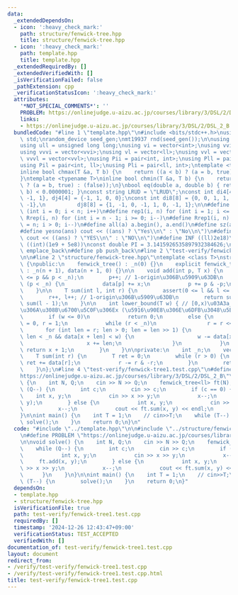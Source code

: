 ```yaml
---
data:
  _extendedDependsOn:
  - icon: ':heavy_check_mark:'
    path: structure/fenwick-tree.hpp
    title: structure/fenwick-tree.hpp
  - icon: ':heavy_check_mark:'
    path: template.hpp
    title: template.hpp
  _extendedRequiredBy: []
  _extendedVerifiedWith: []
  _isVerificationFailed: false
  _pathExtension: cpp
  _verificationStatusIcon: ':heavy_check_mark:'
  attributes:
    '*NOT_SPECIAL_COMMENTS*': ''
    PROBLEM: https://onlinejudge.u-aizu.ac.jp/courses/library/3/DSL/2/DSL_2_B
    links:
    - https://onlinejudge.u-aizu.ac.jp/courses/library/3/DSL/2/DSL_2_B
  bundledCode: "#line 1 \"template.hpp\"\n#include <bits/stdc++.h>\nusing namespace\
    \ std;\nrandom_device seed_gen;\nmt19937 rnd(seed_gen());\n\nusing ll = long long;\n\
    using ull = unsigned long long;\nusing vi = vector<int>;\nusing vvi = vector<vi>;\n\
    using vvvi = vector<vvi>;\nusing vl = vector<ll>;\nusing vvl = vector<vl>;\nusing\
    \ vvvl = vector<vvl>;\nusing Pii = pair<int, int>;\nusing Pll = pair<ll, ll>;\n\
    using Pil = pair<int, ll>;\nusing Pli = pair<ll, int>;\ntemplate <typename T>\n\
    inline bool chmax(T &a, T b) {\n    return ((a < b) ? (a = b, true) : (false));\n\
    }\ntemplate <typename T>\ninline bool chmin(T &a, T b) {\n    return ((a > b)\
    \ ? (a = b, true) : (false));\n}\nbool eq(double a, double b) { return abs(a -\
    \ b) < 0.0000001; }\nconst string LRUD = \"LRUD\";\nconst int di4[4] = {0, 0,\
    \ -1, 1}, dj4[4] = {-1, 1, 0, 0};\nconst int di8[8] = {0, 0, 1, 1, 1, -1, -1,\
    \ -1},\n          dj8[8] = {1, -1, 0, -1, 1, 0, -1, 1};\n\n#define rep(i, n) for\
    \ (int i = 0; i < n; i++)\n#define rep1(i, n) for (int i = 1; i <= n; i++)\n#define\
    \ Rrep(i, n) for (int i = n - 1; i >= 0; i--)\n#define Rrep1(i, n) for (int i\
    \ = n; i > 0; i--)\n#define all(a) a.begin(), a.end()\n#define sz(a) ssize(a)\n\
    #define yesno(ans) cout << ((ans) ? \"Yes\\n\" : \"No\\n\")\n#define YESNO(ans)\
    \ cout << ((ans) ? \"YES\\n\" : \"NO\\n\")\n#define INF ((ll)2e18)\n#define IINF\
    \ ((int)(1e9 + 5e8))\nconst double PI = 3.1415926535897932384626;\n#define eb\
    \ emplace_back\n#define pb push_back\n#line 2 \"test-verify/fenwick-tree1.test.cpp\"\
    \n\n#line 2 \"structure/fenwick-tree.hpp\"\ntemplate <class T>\nstruct fenwick_tree\
    \ {\npublic:\n    fenwick_tree() : _n(0) {}\n    explicit fenwick_tree(int n)\
    \ : _n(n + 1), data(n + 1, 0) {}\n\n    void add(int p, T x) {\n        assert(0\
    \ <= p && p < _n);\n        p++; // 1-origin\u306B\u5909\u63DB\n        while\
    \ (p < _n) {\n            data[p] += x;\n            p += p & -p;\n        }\n\
    \    }\n\n    T sum(int l, int r) {\n        assert(0 <= l && l <= r && r <= _n);\n\
    \        r++, l++; // 1-origin\u306B\u5909\u63DB\n        return sum(r - 1) -\
    \ sum(l - 1);\n    }\n\n    int lower_bound(T w) { // [0,x)\u03A3a_i >=w \u3068\
    \u306A\u308B\u6700\u5C0F\u306Ex (\u5916\u90E8\u306E\u6DFB\u3048\u5B57\u30670-origin)\n\
    \        if (w <= 0)\n            return 0;\n        else {\n            int x\
    \ = 0, r = 1;\n            while (r < _n)\n                r = r << 1;\n     \
    \       for (int len = r; len > 0; len = len >> 1) {\n                if (x +\
    \ len < _n && data[x + len] < w) {\n                    w -= data[x + len];\n\
    \                    x += len;\n                }\n            }\n           \
    \ return x + 1;\n        }\n    }\n\nprivate:\n    int _n;\n    vector<T> data;\n\
    \    T sum(int r) {\n        T ret = 0;\n        while (r > 0) {\n           \
    \ ret += data[r];\n            r -= r & -r;\n        }\n        return ret;\n\
    \    }\n};\n#line 4 \"test-verify/fenwick-tree1.test.cpp\"\n#define PROBLEM \"\
    https://onlinejudge.u-aizu.ac.jp/courses/library/3/DSL/2/DSL_2_B\"\n\nvoid solve()\
    \ {\n    int N, Q;\n    cin >> N >> Q;\n    fenwick_tree<ll> ft(N);\n    while\
    \ (Q--) {\n        int c;\n        cin >> c;\n        if (c == 0) {\n        \
    \    int x, y;\n            cin >> x >> y;\n            x--;\n            ft.add(x,\
    \ y);\n        } else {\n            int x, y;\n            cin >> x >> y;\n \
    \           x--;\n            cout << ft.sum(x, y) << endl;\n        }\n    }\n\
    }\n\nint main() {\n    int T = 1;\n    // cin>>T;\n    while (T--) {\n       \
    \ solve();\n    }\n    return 0;\n}\n"
  code: "#include \"../template.hpp\"\n\n#include \"../structure/fenwick-tree.hpp\"\
    \n#define PROBLEM \"https://onlinejudge.u-aizu.ac.jp/courses/library/3/DSL/2/DSL_2_B\"\
    \n\nvoid solve() {\n    int N, Q;\n    cin >> N >> Q;\n    fenwick_tree<ll> ft(N);\n\
    \    while (Q--) {\n        int c;\n        cin >> c;\n        if (c == 0) {\n\
    \            int x, y;\n            cin >> x >> y;\n            x--;\n       \
    \     ft.add(x, y);\n        } else {\n            int x, y;\n            cin\
    \ >> x >> y;\n            x--;\n            cout << ft.sum(x, y) << endl;\n  \
    \      }\n    }\n}\n\nint main() {\n    int T = 1;\n    // cin>>T;\n    while\
    \ (T--) {\n        solve();\n    }\n    return 0;\n}"
  dependsOn:
  - template.hpp
  - structure/fenwick-tree.hpp
  isVerificationFile: true
  path: test-verify/fenwick-tree1.test.cpp
  requiredBy: []
  timestamp: '2024-12-26 12:43:47+09:00'
  verificationStatus: TEST_ACCEPTED
  verifiedWith: []
documentation_of: test-verify/fenwick-tree1.test.cpp
layout: document
redirect_from:
- /verify/test-verify/fenwick-tree1.test.cpp
- /verify/test-verify/fenwick-tree1.test.cpp.html
title: test-verify/fenwick-tree1.test.cpp
---
```

